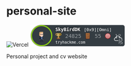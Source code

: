 # personal-site

![Vercel](https://vercelbadge.vercel.app/api/RelativeSure/personal-site?style=flat-square)
![tryhackme stats](https://raw.githubusercontent.com/RelativeSure/RelativeSure/master/assets/thm_propic.png)

Personal project and cv website
